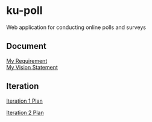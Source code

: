 # ku-poll
Web application for conducting online polls and surveys

## Document
[My Requirement](../../wiki/Requirement)    
[My Vision Statement](../../wiki/Vision%20Statement)
## Iteration
[Iteration 1 Plan](../../wiki/Iteration%201%20Plan)

[Iteration 2 Plan](../../wiki/Iteration%202%20Plan)
